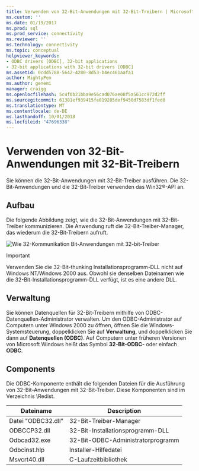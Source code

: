 ```yaml
---
title: Verwenden von 32-Bit-Anwendungen mit 32-Bit-Treibern | Microsoft-Dokumentation
ms.custom: ''
ms.date: 01/19/2017
ms.prod: sql
ms.prod_service: connectivity
ms.reviewer: ''
ms.technology: connectivity
ms.topic: conceptual
helpviewer_keywords:
- ODBC drivers [ODBC], 32-bit applications
- 32-bit applications with 32-bit drivers [ODBC]
ms.assetid: 0cdd5788-5642-4280-8d53-b4ec461aafa1
author: MightyPen
ms.author: genemi
manager: craigg
ms.openlocfilehash: 5c4f0b21bba9e56cad076ae08f5a561cc972d2ff
ms.sourcegitcommit: 61381ef939415fe019285def9450d7583df1fed0
ms.translationtype: MT
ms.contentlocale: de-DE
ms.lasthandoff: 10/01/2018
ms.locfileid: "47696338"
---
```

# <a name="using-32-bit-applications-with-32-bit-drivers"></a>Verwenden von 32-Bit-Anwendungen mit 32-Bit-Treibern
Sie können die 32-Bit-Anwendungen mit 32-Bit-Treiber ausführen. Die 32-Bit-Anwendungen und die 32-Bit-Treiber verwenden das Win32®-API an.  
  
## <a name="architecture"></a>Aufbau  
 Die folgende Abbildung zeigt, wie die 32-Bit-Anwendungen mit 32-Bit-Treiber kommunizieren. Die Anwendung ruft die 32-Bit-Treiber-Manager, das wiederum die 32-Bit-Treibern aufruft.  
  
 ![Wie 32&#45;Kommunikation Bit-Anwendungen mit 32&#45;bit-Treiber](../../odbc/microsoft/media/sdka6.gif "sdka6")  
  
> [!IMPORTANT]  
>  Verwenden Sie die 32-Bit-thunking Installationsprogramm-DLL nicht auf Windows NT/Windows 2000 aus. Obwohl sie denselben Dateinamen wie die 32-Bit-Installationsprogramm-DLL verfügt, ist es eine andere DLL.  
  
## <a name="administration"></a>Verwaltung  
 Sie können Datenquellen für 32-Bit-Treibern mithilfe von ODBC-Datenquellen-Administrator verwalten. Um den ODBC-Administrator auf Computern unter Windows 2000 zu öffnen, öffnen Sie die Windows-Systemsteuerung, doppelklicken Sie auf **Verwaltung**, und doppelklicken Sie dann auf **Datenquellen (ODBC)**. Auf Computern unter früheren Versionen von Microsoft Windows heißt das Symbol **32-Bit-ODBC-** oder einfach **ODBC**.  
  
## <a name="components"></a>Components  
 Die ODBC-Komponente enthält die folgenden Dateien für die Ausführung von 32-Bit-Anwendungen mit 32-Bit-Treiber. Diese Komponenten sind im Verzeichnis \Redist.  
  
|Dateiname|Description|  
|---------------|-----------------|  
|Datei "ODBC32.dll"|32-Bit-Treiber-Manager|  
|ODBCCP32.dll|32-Bit-Installationsprogramm-DLL|  
|Odbcad32.exe|32-Bit-ODBC-Administratorprogramm|  
|Odbcinst.hlp|Installer-Hilfedatei|  
|Msvcrt40.dll|C-Laufzeitbibliothek|
